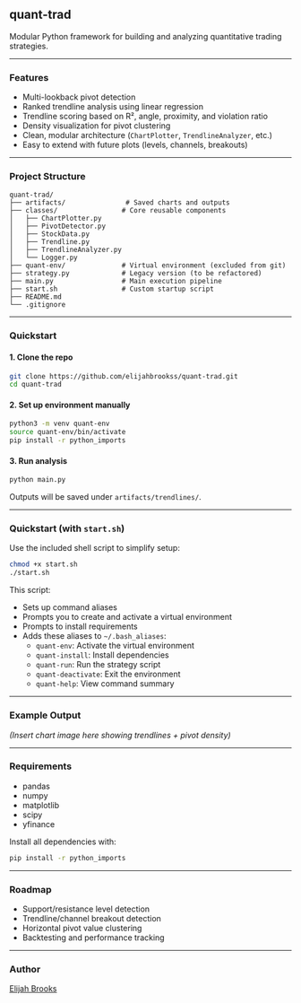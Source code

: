 ## quant-trad

Modular Python framework for building and analyzing quantitative trading strategies.

---

### Features

- Multi-lookback pivot detection
- Ranked trendline analysis using linear regression
- Trendline scoring based on R², angle, proximity, and violation ratio
- Density visualization for pivot clustering
- Clean, modular architecture (`ChartPlotter`, `TrendlineAnalyzer`, etc.)
- Easy to extend with future plots (levels, channels, breakouts)

---

### Project Structure

```
quant-trad/
├── artifacts/               # Saved charts and outputs
├── classes/                # Core reusable components
│   ├── ChartPlotter.py
│   ├── PivotDetector.py
│   ├── StockData.py
│   ├── Trendline.py
│   ├── TrendlineAnalyzer.py
│   └── Logger.py
├── quant-env/              # Virtual environment (excluded from git)
├── strategy.py             # Legacy version (to be refactored)
├── main.py                 # Main execution pipeline
├── start.sh                # Custom startup script
├── README.md
└── .gitignore
```

---

### Quickstart

#### 1. Clone the repo

```bash
git clone https://github.com/elijahbrookss/quant-trad.git
cd quant-trad
```

#### 2. Set up environment manually

```bash
python3 -m venv quant-env
source quant-env/bin/activate
pip install -r python_imports
```

#### 3. Run analysis

```bash
python main.py
```

Outputs will be saved under `artifacts/trendlines/`.

---

### Quickstart (with `start.sh`)

Use the included shell script to simplify setup:

```bash
chmod +x start.sh
./start.sh
```

This script:
- Sets up command aliases
- Prompts you to create and activate a virtual environment
- Prompts to install requirements
- Adds these aliases to `~/.bash_aliases`:
  - `quant-env`: Activate the virtual environment
  - `quant-install`: Install dependencies
  - `quant-run`: Run the strategy script
  - `quant-deactivate`: Exit the environment
  - `quant-help`: View command summary

---

### Example Output

*(Insert chart image here showing trendlines + pivot density)*

---

### Requirements

- pandas
- numpy
- matplotlib
- scipy
- yfinance

Install all dependencies with:

```bash
pip install -r python_imports
```

---

### Roadmap

- Support/resistance level detection
- Trendline/channel breakout detection
- Horizontal pivot value clustering
- Backtesting and performance tracking

---

### Author

[Elijah Brooks](https://github.com/elijahbrookss)
